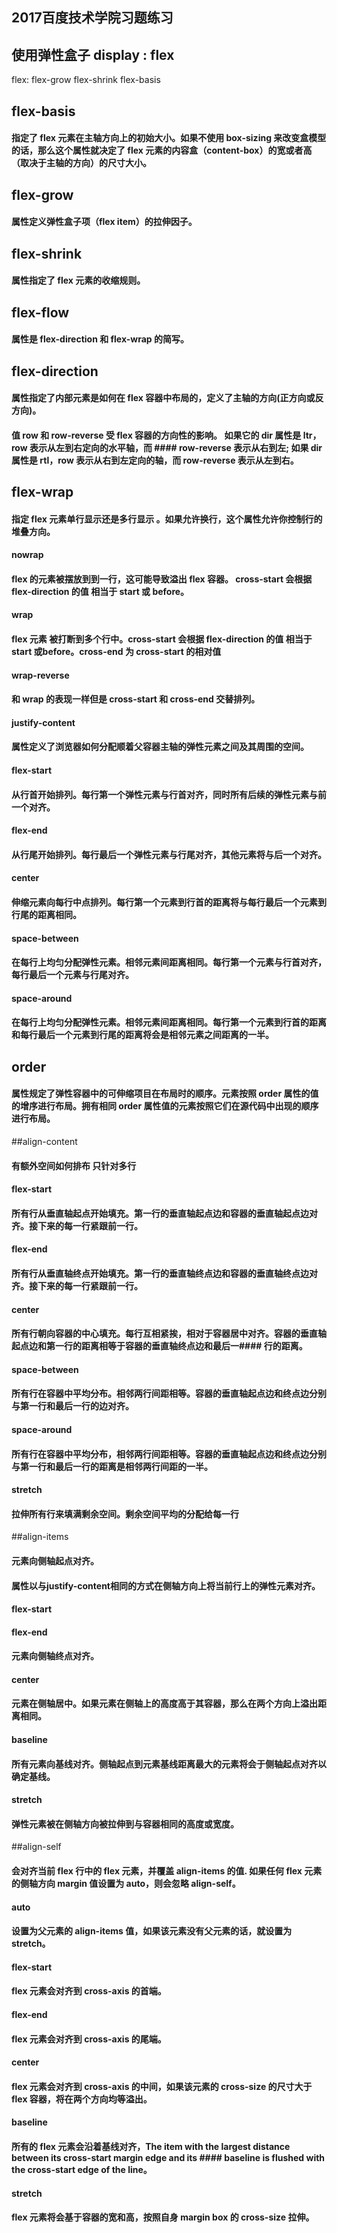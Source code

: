 ## 2017百度技术学院习题练习
## 使用弹性盒子  display : flex
flex: flex-grow flex-shrink flex-basis

## flex-basis
####  指定了 flex 元素在主轴方向上的初始大小。如果不使用 box-sizing 来改变盒模型的话，那么这个属性就决定了 flex 元素的内容盒（content-box）的宽或者高（取决于主轴的方向）的尺寸大小。

## flex-grow
####  属性定义弹性盒子项（flex item）的拉伸因子。

## flex-shrink
####  属性指定了 flex 元素的收缩规则。

## flex-flow
####  属性是 flex-direction 和 flex-wrap 的简写。

## flex-direction
####  属性指定了内部元素是如何在 flex 容器中布局的，定义了主轴的方向(正方向或反方向)。
####  值 row 和 row-reverse 受 flex 容器的方向性的影响。 如果它的 dir 属性是 ltr，row 表示从左到右定向的水平轴，而 #### row-reverse 表示从右到左; 如果 dir 属性是 rtl，row 表示从右到左定向的轴，而 row-reverse 表示从左到右。


## flex-wrap
####  指定 flex 元素单行显示还是多行显示 。如果允许换行，这个属性允许你控制行的堆叠方向。
####  nowrap
####  flex 的元素被摆放到到一行，这可能导致溢出 flex 容器。 cross-start  会根据 flex-direction 的值 相当于 start 或 before。
####  wrap
####  flex 元素 被打断到多个行中。cross-start 会根据 flex-direction 的值 相当于start 或before。cross-end 为 cross-start 的相对值
####  wrap-reverse
####  和 wrap 的表现一样但是 cross-start 和 cross-end 交替排列。


####  justify-content
####  属性定义了浏览器如何分配顺着父容器主轴的弹性元素之间及其周围的空间。
####  flex-start
####  从行首开始排列。每行第一个弹性元素与行首对齐，同时所有后续的弹性元素与前一个对齐。
####  flex-end
####  从行尾开始排列。每行最后一个弹性元素与行尾对齐，其他元素将与后一个对齐。
####  center
####  伸缩元素向每行中点排列。每行第一个元素到行首的距离将与每行最后一个元素到行尾的距离相同。
####  space-between
####  在每行上均匀分配弹性元素。相邻元素间距离相同。每行第一个元素与行首对齐，每行最后一个元素与行尾对齐。
####  space-around
####  在每行上均匀分配弹性元素。相邻元素间距离相同。每行第一个元素到行首的距离和每行最后一个元素到行尾的距离将会是相邻元素之间距离的一半。

## order
#### 属性规定了弹性容器中的可伸缩项目在布局时的顺序。元素按照 order 属性的值的增序进行布局。拥有相同 order 属性值的元素按照它们在源代码中出现的顺序进行布局。

##align-content
#### 有额外空间如何排布 只针对多行
#### flex-start
#### 所有行从垂直轴起点开始填充。第一行的垂直轴起点边和容器的垂直轴起点边对齐。接下来的每一行紧跟前一行。
#### flex-end
#### 所有行从垂直轴终点开始填充。第一行的垂直轴终点边和容器的垂直轴终点边对齐。接下来的每一行紧跟前一行。
#### center
#### 所有行朝向容器的中心填充。每行互相紧挨，相对于容器居中对齐。容器的垂直轴起点边和第一行的距离相等于容器的垂直轴终点边和最后一#### 行的距离。
#### space-between
#### 所有行在容器中平均分布。相邻两行间距相等。容器的垂直轴起点边和终点边分别与第一行和最后一行的边对齐。
#### space-around
#### 所有行在容器中平均分布，相邻两行间距相等。容器的垂直轴起点边和终点边分别与第一行和最后一行的距离是相邻两行间距的一半。
#### stretch
#### 拉伸所有行来填满剩余空间。剩余空间平均的分配给每一行

##align-items
#### 元素向侧轴起点对齐。
#### 属性以与justify-content相同的方式在侧轴方向上将当前行上的弹性元素对齐。
#### flex-start
#### flex-end
#### 元素向侧轴终点对齐。
#### center
#### 元素在侧轴居中。如果元素在侧轴上的高度高于其容器，那么在两个方向上溢出距离相同。
#### baseline
#### 所有元素向基线对齐。侧轴起点到元素基线距离最大的元素将会于侧轴起点对齐以确定基线。
#### stretch
#### 弹性元素被在侧轴方向被拉伸到与容器相同的高度或宽度。

##align-self
#### 会对齐当前 flex 行中的 flex 元素，并覆盖 align-items 的值. 如果任何 flex 元素的侧轴方向 margin 值设置为 auto，则会忽略 align-self。
#### auto
#### 设置为父元素的 align-items 值，如果该元素没有父元素的话，就设置为 stretch。
#### flex-start
#### flex 元素会对齐到 cross-axis 的首端。
#### flex-end
#### flex 元素会对齐到 cross-axis 的尾端。
#### center
#### flex 元素会对齐到 cross-axis 的中间，如果该元素的 cross-size 的尺寸大于 flex 容器，将在两个方向均等溢出。
#### baseline
#### 所有的 flex 元素会沿着基线对齐，The item with the largest distance between its cross-start margin edge and its #### baseline is flushed with the cross-start edge of the line。
#### stretch
#### flex 元素将会基于容器的宽和高，按照自身 margin box 的 cross-size 拉伸。
